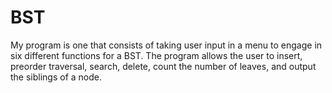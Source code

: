 # BST

My program is one that consists of taking user input in a menu to engage in six different functions for a BST. The program allows the user to insert, preorder traversal, search, delete, count the number of leaves, and output the siblings of a node. 
